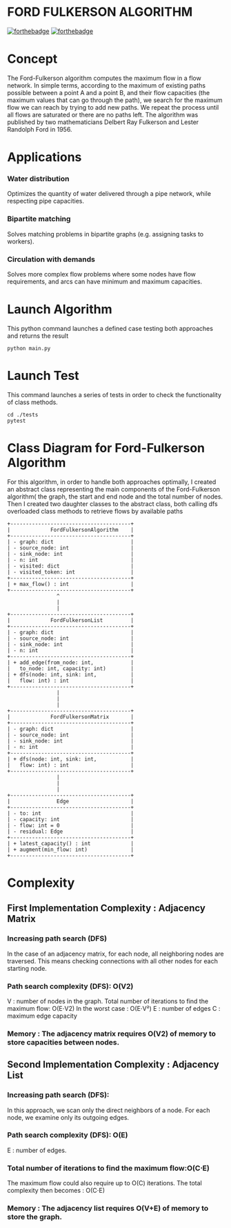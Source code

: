 # FORD FULKERSON ALGORITHM
[![forthebadge](https://forthebadge.com/images/badges/made-with-python.svg)](https://forthebadge.com)
[![forthebadge](https://forthebadge.com/images/badges/uses-git.svg)](https://forthebadge.com)

# Concept
The Ford-Fulkerson algorithm computes the maximum flow in a flow network. In simple terms, according to the maximum of existing paths possible between a point A and a point B, and their flow capacities (the maximum values that can go through the path), we search for the maximum flow we can reach by trying to add new paths. We repeat the process until all flows are saturated or there are no paths left. The algorithm was published by two mathematicians Delbert Ray Fulkerson and Lester Randolph Ford in 1956.

# Applications
### Water distribution
Optimizes the quantity of water delivered through a pipe network, while respecting pipe capacities.

### Bipartite matching
Solves matching problems in bipartite graphs (e.g. assigning tasks to workers).

### Circulation with demands
Solves more complex flow problems where some nodes have flow requirements, and arcs can have minimum and maximum capacities.

# Launch Algorithm
This python command launches a defined case testing both approaches and returns the result 
``` text
python main.py
```
# Launch Test
This command launches a series of tests  in order to check the functionality of class methods.
``` text
cd ./tests
pytest 
```

# Class Diagram for Ford-Fulkerson Algorithm
For this algorithm, in order to handle both approaches optimally, I created an abstract class representing the main components of the Ford-Fulkerson algorithm( the graph, the start and end node and the total number of nodes. Then I created two daughter classes to the abstract class, both calling dfs overloaded class methods to retrieve flows by available paths

```text
+---------------------------------------+
|             FordFulkersonAlgorithm    |
+---------------------------------------+
| - graph: dict                         |
| - source_node: int                    |
| - sink_node: int                      |
| - n: int                              |
| - visited: dict                       |
| - visited_token: int                  |
+---------------------------------------+
| + max_flow() : int                    |
+---------------------------------------+
                ^
                |
                |
+---------------------------------------+
|             FordFulkersonList         |
+---------------------------------------+
| - graph: dict                         |
| - source_node: int                    |
| - sink_node: int                      |
| - n: int                              |
+---------------------------------------+
| + add_edge(from_node: int,            |
|   to_node: int, capacity: int)        |
| + dfs(node: int, sink: int,           |
|   flow: int) : int                    |
+---------------------------------------+
                |
                |
                |
+---------------------------------------+
|             FordFulkersonMatrix       |
+---------------------------------------+
| - graph: dict                         |
| - source_node: int                    |
| - sink_node: int                      |
| - n: int                              |
+---------------------------------------+
| + dfs(node: int, sink: int,           |
|   flow: int) : int                    |
+---------------------------------------+
                |
                |
                |
+---------------------------------------+
|               Edge                    |
+---------------------------------------+
| - to: int                             |
| - capacity: int                       |
| - flow: int = 0                       |
| - residual: Edge                      |
+---------------------------------------+
| + latest_capacity() : int             |
| + augment(min_flow: int)              |
+---------------------------------------+

```


# Complexity
## First Implementation Complexity  : Adjacency Matrix

### Increasing path search (DFS)
In the case of an adjacency matrix, for each node, all neighboring nodes are traversed.
This means checking connections with all other nodes for each starting node.

### Path search complexity (DFS): O(V2)
V : number of nodes in the graph.
Total number of iterations to find the maximum flow: O(E⋅V2)
In the worst case : O(E⋅V²) 
  E : number of edges 
  C : maximum edge capacity

### Memory : The adjacency matrix requires O(V2) of memory to store capacities between nodes.


## Second Implementation Complexity  : Adjacency List

### Increasing path search (DFS):
In this approach, we scan only the direct neighbors of a node. For each node, we examine only its outgoing edges.
### Path search complexity (DFS): O(E)
  E : number of edges.
  
### Total number of iterations to find the maximum flow:O(C⋅E)
The maximum flow could also require up to O(C) iterations.
The total complexity then becomes : O(C⋅E)

### Memory : The adjacency list requires O(V+E) of memory to store the graph.
